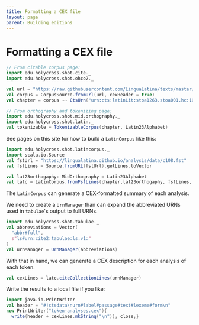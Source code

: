 ```yaml
---
title: Formatting a CEX file
layout: page
parent: Building editions
---
```



# Formatting a CEX file


```scala mdoc:invisible
// From citable corpus page:
import edu.holycross.shot.cite._
import edu.holycross.shot.ohco2._

val url = "https://raw.githubusercontent.com/LinguaLatina/texts/master/texts/latin23/hyginus.cex"
val corpus = CorpusSource.fromUrl(url, cexHeader = true)
val chapter = corpus ~~ CtsUrn("urn:cts:latinLit:stoa1263.stoa001.hc:108a")
```

```scala mdoc:invisible
// From orthography and tokenizing page:
import edu.holycross.shot.mid.orthography._
import edu.holycross.shot.latin._
val tokenizable = TokenizableCorpus(chapter, Latin23Alphabet)
```

See pages on this site for how to build a `LatinCorpus` like this:

```scala mdoc:silent
import edu.holycross.shot.latincorpus._
import scala.io.Source
val fstUrl = "https://lingualatina.github.io/analysis/data/c108.fst"
val fstLines = Source.fromURL(fstUrl).getLines.toVector

val lat23orthogaphy: MidOrthography = Latin23Alphabet
val latc = LatinCorpus.fromFstLines(chapter,lat23orthogaphy, fstLines, strict=false)
```

The `LatinCorpus` can generate a CEX-formatted summary of each analysis.

We need to create a `UrnManager` than can expand the abbreviated URNs used in `tabulae`'s output to full URNs.

```scala mdoc:silent
import edu.holycross.shot.tabulae._
val abbreviations = Vector(
  "abbr#full",
  s"ls#urn:cite2:tabulae:ls.v1:"
)
val urnManager = UrnManager(abbreviations)
```


With that in hand, we can generate a CEX description for each analysis of each token.

```scala mdoc
val cexLines = latc.citeCollectionLines(urnManager)
```


Write the results to a local file if you like:

```scala mdoc
import java.io.PrintWriter
val header = "#!ctsdata\nurn#label#passage#text#lexeme#form\n"
new PrintWriter("token-analyses.cex"){
  write(header + cexLines.mkString("\n")); close;}
```
